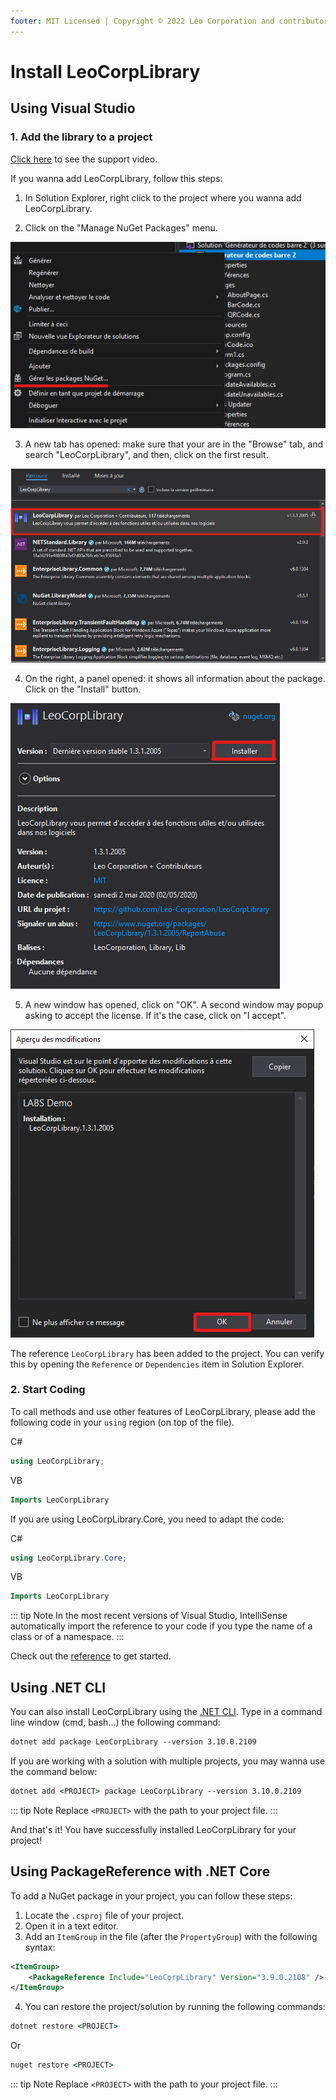```yaml
---
footer: MIT Licensed | Copyright © 2022 Léo Corporation and contributors
---
```

# Install LeoCorpLibrary
## Using Visual Studio
### 1. Add the library to a project
[Click here](https://www.youtube.com/watch?v=Xdxqnl2g5qE) to see the support video.

If you wanna add LeoCorpLibrary, follow this steps:

1. In Solution Explorer, right click to the project where you wanna add LeoCorpLibrary.

2. Click on the "Manage NuGet Packages" menu.

![NuGet package](https://raw.githubusercontent.com/Leo-Corporation/LeoCorp-Docs/master/Documentation/Images/LeoCorpLibrary/Annotation%202020-05-08%20135109.png)


3. A new tab has opened: make sure that your are in the "Browse" tab, and search "LeoCorpLibrary", and then, click on the first result.

![Find the NuGet package](https://raw.githubusercontent.com/Leo-Corporation/LeoCorp-Docs/master/Documentation/Images/LeoCorpLibrary/Annotation%202020-05-08%20135455.png)

4. On the right, a panel opened: it shows all information about the package. Click on the "Install" button.

![Install](https://raw.githubusercontent.com/Leo-Corporation/LeoCorp-Docs/master/Documentation/Images/LeoCorpLibrary/Annotation%202020-05-08%20135606.png)

5. A new window has opened, click on "OK". A second window may popup asking to accept the license. If it's the case, click on "I accept".

![OK](https://raw.githubusercontent.com/Leo-Corporation/LeoCorp-Docs/master/Documentation/Images/LeoCorpLibrary/Annotation%202020-05-08%20135839.png)

The reference ``LeoCorpLibrary`` has been added to the project. You can verify this by opening the `Reference` or `Dependencies` item in Solution Explorer.

### 2. Start Coding
To call methods and use other features of LeoCorpLibrary, please add the following code in your `using` region (on top of the file).

C#

~~~ cs
using LeoCorpLibrary;
~~~

VB

~~~ vb
Imports LeoCorpLibrary
~~~

If you are using LeoCorpLibrary.Core, you need to adapt the code:

C#

~~~ cs
using LeoCorpLibrary.Core;
~~~

VB

~~~ vb
Imports LeoCorpLibrary
~~~

::: tip Note
In the most recent versions of Visual Studio, IntelliSense automatically import the reference to your code if you type the name of a class or of a namespace.
:::

Check out the [reference](/Reference) to get started.
## Using .NET CLI
You can also install LeoCorpLibrary using the [.NET CLI](https://docs.microsoft.com/en-us/dotnet/core/tools/).
Type in a command line window (cmd, bash...) the following command:

~~~ csh
dotnet add package LeoCorpLibrary --version 3.10.0.2109
~~~

If you are working with a solution with multiple projects, you may wanna use the command below:

~~~ csh
dotnet add <PROJECT> package LeoCorpLibrary --version 3.10.0.2109
~~~

::: tip Note
Replace `<PROJECT>` with the path to your project file.
:::

And that's it! You have successfully installed LeoCorpLibrary for your project!

## Using PackageReference with .NET Core
To add a NuGet package in your project, you can follow these steps:
1. Locate the `.csproj` file of your project.
2. Open it in a text editor.
3. Add an `ItemGroup` in the file (after the `PropertyGroup`) with the following syntax:
~~~ xml
<ItemGroup>
    <PackageReference Include="LeoCorpLibrary" Version="3.9.0.2108" />
</ItemGroup>
~~~
4. You can restore the project/solution by running the following commands:

~~~ csh
dotnet restore <PROJECT>
~~~
Or

~~~ csh
nuget restore <PROJECT>
~~~

::: tip Note
Replace `<PROJECT>` with the path to your project file.
:::